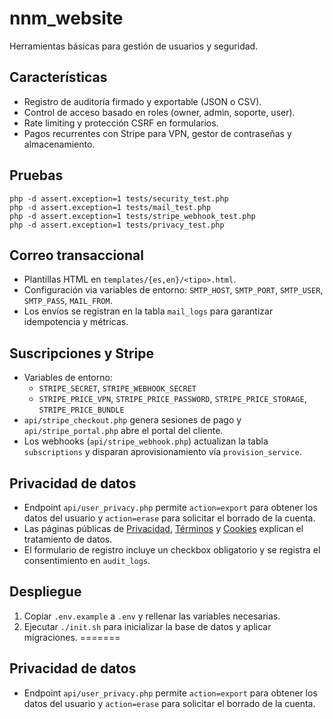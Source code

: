 # nnm_website

Herramientas básicas para gestión de usuarios y seguridad.

## Características
- Registro de auditoría firmado y exportable (JSON o CSV).
- Control de acceso basado en roles (owner, admin, soporte, user).
- Rate limiting y protección CSRF en formularios.
- Pagos recurrentes con Stripe para VPN, gestor de contraseñas y almacenamiento.

## Pruebas
```
php -d assert.exception=1 tests/security_test.php
php -d assert.exception=1 tests/mail_test.php
php -d assert.exception=1 tests/stripe_webhook_test.php
php -d assert.exception=1 tests/privacy_test.php
```

## Correo transaccional
- Plantillas HTML en `templates/{es,en}/<tipo>.html`.
- Configuración via variables de entorno: `SMTP_HOST`, `SMTP_PORT`, `SMTP_USER`, `SMTP_PASS`, `MAIL_FROM`.
- Los envíos se registran en la tabla `mail_logs` para garantizar idempotencia y métricas.

## Suscripciones y Stripe
- Variables de entorno:
  - `STRIPE_SECRET`, `STRIPE_WEBHOOK_SECRET`
  - `STRIPE_PRICE_VPN`, `STRIPE_PRICE_PASSWORD`, `STRIPE_PRICE_STORAGE`, `STRIPE_PRICE_BUNDLE`
- `api/stripe_checkout.php` genera sesiones de pago y `api/stripe_portal.php` abre el portal del cliente.
- Los webhooks (`api/stripe_webhook.php`) actualizan la tabla `subscriptions`
  y disparan aprovisionamiento vía `provision_service`.

## Privacidad de datos
- Endpoint `api/user_privacy.php` permite `action=export` para obtener los datos del usuario y `action=erase` para solicitar el borrado de la cuenta.
- Las páginas públicas de [Privacidad](static/privacy.html), [Términos](static/terms.html) y [Cookies](static/cookies.html) explican el tratamiento de datos.
- El formulario de registro incluye un checkbox obligatorio y se registra el consentimiento en `audit_logs`.

## Despliegue
1. Copiar `.env.example` a `.env` y rellenar las variables necesarias.
2. Ejecutar `./init.sh` para inicializar la base de datos y aplicar migraciones.
=======

## Privacidad de datos
- Endpoint `api/user_privacy.php` permite `action=export` para obtener los datos del usuario y `action=erase` para solicitar el borrado de la cuenta.